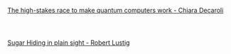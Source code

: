 [The high-stakes race to make quantum computers work - Chiara Decaroli](https://www.bilibili.com/video/BV1Dk4y1q781?p=523)

```ad-note



```

[Sugar Hiding in plain sight - Robert Lustig](https://www.bilibili.com/video/BV1Dk4y1q781?p=524)